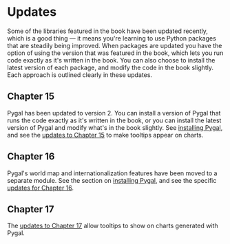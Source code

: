 Updates
===

Some of the libraries featured in the book have been updated recently, which is a good thing &mdash; it means you're learning to use Python packages that are steadily being improved. When packages are updated you have the option of using the version that was featured in the book, which lets you run code exactly as it's written in the book. You can also choose to install the latest version of each package, and modify the code in the book slightly. Each approach is outlined clearly in these updates.

Chapter 15
---

Pygal has been updated to version 2. You can install a version of Pygal that runs the code exactly as it's written in the book, or you can install the latest version of Pygal and modify what's in the book slightly. See [installing Pygal](chapter_15/README.md#installing-pygal), and see the [updates to Chapter 15](chapter_15/README.md#updates) to make tooltips appear on charts.

Chapter 16
---

Pygal's world map and internationalization features have been moved to a separate module. See the section on [installing Pygal](chapter_15/README.md#installing-pygal), and see the specific [updates for Chapter 16](chapter_16/README.md#updates).

Chapter 17
---

The [updates to Chapter 17](chapter_17/README.md#updates) allow tooltips to show on charts generated with Pygal.